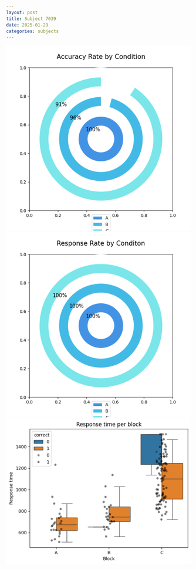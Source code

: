 ```yaml
---
layout: post
title: Subject 7039
date: 2025-01-29
categories: subjects
---
```


![](data/7039/run-9/7039_accuracy_rate.png)
![](data/7039/run-9/7039_response_rate.png)
![](data/7039/run-9/7039_rt.png)
